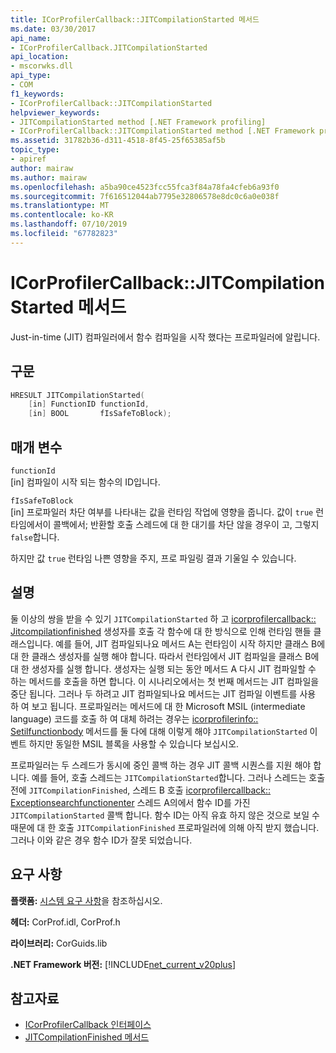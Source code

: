 ```yaml
---
title: ICorProfilerCallback::JITCompilationStarted 메서드
ms.date: 03/30/2017
api_name:
- ICorProfilerCallback.JITCompilationStarted
api_location:
- mscorwks.dll
api_type:
- COM
f1_keywords:
- ICorProfilerCallback::JITCompilationStarted
helpviewer_keywords:
- JITCompilationStarted method [.NET Framework profiling]
- ICorProfilerCallback::JITCompilationStarted method [.NET Framework profiling]
ms.assetid: 31782b36-d311-4518-8f45-25f65385af5b
topic_type:
- apiref
author: mairaw
ms.author: mairaw
ms.openlocfilehash: a5ba90ce4523fcc55fca3f84a78fa4cfeb6a93f0
ms.sourcegitcommit: 7f616512044ab7795e32806578e8dc0c6a0e038f
ms.translationtype: MT
ms.contentlocale: ko-KR
ms.lasthandoff: 07/10/2019
ms.locfileid: "67782823"
---
```

# <a name="icorprofilercallbackjitcompilationstarted-method"></a>ICorProfilerCallback::JITCompilationStarted 메서드
Just-in-time (JIT) 컴파일러에서 함수 컴파일을 시작 했다는 프로파일러에 알립니다.  
  
## <a name="syntax"></a>구문  
  
```cpp  
HRESULT JITCompilationStarted(  
    [in] FunctionID functionId,  
    [in] BOOL       fIsSafeToBlock);  
```  
  
## <a name="parameters"></a>매개 변수  
 `functionId`  
 [in] 컴파일이 시작 되는 함수의 ID입니다.  
  
 `fIsSafeToBlock`  
 [in] 프로파일러 차단 여부를 나타내는 값을 런타임 작업에 영향을 줍니다. 값이 `true` 런타임에서이 콜백에서; 반환할 호출 스레드에 대 한 대기를 차단 않을 경우이 고, 그렇지 `false`합니다.  
  
 하지만 값 `true` 런타임 나쁜 영향을 주지, 프로 파일링 결과 기울일 수 있습니다.  
  
## <a name="remarks"></a>설명  
 둘 이상의 쌍을 받을 수 있기 `JITCompilationStarted` 하 고 [icorprofilercallback:: Jitcompilationfinished](../../../../docs/framework/unmanaged-api/profiling/icorprofilercallback-jitcompilationfinished-method.md) 생성자를 호출 각 함수에 대 한 방식으로 인해 런타임 핸들 클래스입니다. 예를 들어, JIT 컴파일되나요 메서드 A는 런타임이 시작 하지만 클래스 B에 대 한 클래스 생성자를 실행 해야 합니다. 따라서 런타임에서 JIT 컴파일을 클래스 B에 대 한 생성자를 실행 합니다. 생성자는 실행 되는 동안 메서드 A 다시 JIT 컴파일할 수 하는 메서드를 호출을 하면 합니다. 이 시나리오에서는 첫 번째 메서드는 JIT 컴파일을 중단 됩니다. 그러나 두 하려고 JIT 컴파일되나요 메서드는 JIT 컴파일 이벤트를 사용 하 여 보고 됩니다. 프로파일러는 메서드에 대 한 Microsoft MSIL (intermediate language) 코드를 호출 하 여 대체 하려는 경우는 [icorprofilerinfo:: Setilfunctionbody](../../../../docs/framework/unmanaged-api/profiling/icorprofilerinfo-setilfunctionbody-method.md) 메서드를 둘 다에 대해 이렇게 해야 `JITCompilationStarted` 이벤트 하지만 동일한 MSIL 블록을 사용할 수 있습니다 보십시오.  
  
 프로파일러는 두 스레드가 동시에 중인 콜백 하는 경우 JIT 콜백 시퀀스를 지원 해야 합니다. 예를 들어, 호출 스레드는 `JITCompilationStarted`합니다. 그러나 스레드는 호출 전에 `JITCompilationFinished`, 스레드 B 호출 [icorprofilercallback:: Exceptionsearchfunctionenter](../../../../docs/framework/unmanaged-api/profiling/icorprofilercallback-exceptionsearchfunctionenter-method.md) 스레드 A의에서 함수 ID를 가진 `JITCompilationStarted` 콜백 합니다. 함수 ID는 아직 유효 하지 않은 것으로 보일 수 때문에 대 한 호출 `JITCompilationFinished` 프로파일러에 의해 아직 받지 했습니다. 그러나 이와 같은 경우 함수 ID가 잘못 되었습니다.  
  
## <a name="requirements"></a>요구 사항  
 **플랫폼:** [시스템 요구 사항](../../../../docs/framework/get-started/system-requirements.md)을 참조하십시오.  
  
 **헤더:** CorProf.idl, CorProf.h  
  
 **라이브러리:** CorGuids.lib  
  
 **.NET Framework 버전:** [!INCLUDE[net_current_v20plus](../../../../includes/net-current-v20plus-md.md)]  
  
## <a name="see-also"></a>참고자료

- [ICorProfilerCallback 인터페이스](../../../../docs/framework/unmanaged-api/profiling/icorprofilercallback-interface.md)
- [JITCompilationFinished 메서드](../../../../docs/framework/unmanaged-api/profiling/icorprofilercallback-jitcompilationfinished-method.md)
